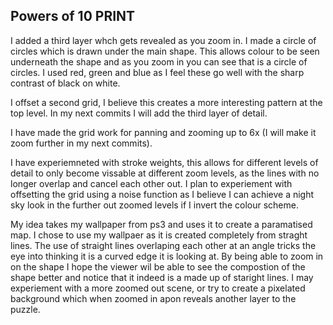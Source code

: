 ## Powers of 10 PRINT

I added a third layer whch gets revealed as you zoom in. I made a circle of circles which is drawn under the main shape. This allows colour to be seen underneath the shape and as you zoom in you can see that is a circle of circles. I used red, green and blue as I feel these go well with the sharp contrast of black on white.

I offset a second grid, I believe this creates a more interesting pattern at the top level. In my next commits I will add the third layer of detail.

I have made the grid work for panning and zooming up to 6x (I will make it zoom further in my next commits).

I have experiemneted with stroke weights, this allows for different levels of detail to only become vissable at different zoom levels, as the lines with no longer overlap and cancel each other out. I plan to experiement with offsetting the grid using a noise function as I believe I can achieve a night sky look in the further out zoomed levels if I invert the colour scheme.

My idea takes my wallpaper from ps3 and uses it to create a paramatised map. I chose to use my wallpaer as it is created completely from straght lines. The use of straight lines overlaping each other at an angle tricks the eye into thinking it is a curved edge it is looking at. By being able to zoom in on the shape I hope the viewer wil be able to see the compostion of the shape better and notice that it indeed is a made up of staright lines. I may experiement with a more zoomed out scene, or try to create a pixelated background which when zoomed in apon reveals another layer to the puzzle.



